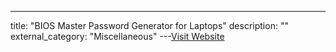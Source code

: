---
title: "BIOS Master Password Generator for Laptops"
description: ""
external_category: "Miscellaneous"
---[Visit Website](https://bios-pw.org/#)

